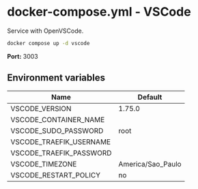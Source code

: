 # docker-compose.yml - VSCode

Service with OpenVSCode.

```bash
docker compose up -d vscode
```

**Port:** 3003

## Environment variables

| **Name**                | **Default**       |
| ----------------------- | ----------------- |
| VSCODE_VERSION          | 1.75.0            |
| VSCODE_CONTAINER_NAME   |                   |
| VSCODE_SUDO_PASSWORD    | root              |
| VSCODE_TRAEFIK_USERNAME |                   |
| VSCODE_TRAEFIK_PASSWORD |                   |
| VSCODE_TIMEZONE         | America/Sao_Paulo |
| VSCODE_RESTART_POLICY   | no                |
